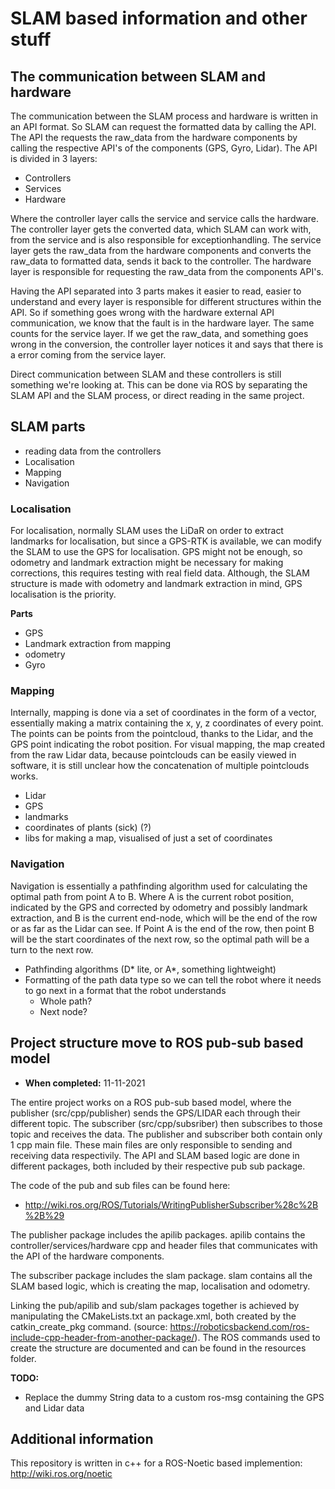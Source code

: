 # SLAM based information and other stuff

## The communication between SLAM and hardware

The communication between the SLAM process and hardware is written in an API format. So SLAM can request the formatted data by calling the API. The API the requests the raw_data from the hardware components by calling the respective API's of the components (GPS, Gyro, Lidar). The API is divided in 3 layers:

- Controllers
- Services
- Hardware

Where the controller layer calls the service and service calls the hardware. The controller layer gets the converted data, which SLAM can work with, from the service and is also responsible for exceptionhandling. The service layer gets the raw_data from the hardware components and converts the raw_data to formatted data, sends it back to the controller. The hardware layer is responsible for requesting the raw_data from the components API's. 

Having the API separated into 3 parts makes it easier to read, easier to understand and every layer is responsible for different structures within the API. So if something goes wrong with the hardware external API communication, we know that the fault is in the hardware layer. The same counts for the service layer. If we get the raw_data, and something goes wrong in the conversion, the controller layer notices it and says that there is a error coming from the service layer.

Direct communication between SLAM and these controllers is still something we're looking at. This can be done via ROS by separating the SLAM API and the SLAM process, or direct reading in the same project. 
## SLAM parts

- reading data from the controllers
- Localisation
- Mapping
- Navigation

### Localisation 

For localisation, normally SLAM uses the LiDaR on order to extract landmarks for localisation, but since a GPS-RTK is available, we can modify the SLAM to use the GPS for localisation. GPS might not be enough, so odometry and landmark extraction might be necessary for making corrections, this requires testing with real field data. Although, the SLAM structure is made with odometry and landmark extraction in mind, GPS localisation is the priority.

**Parts**

- GPS
- Landmark extraction from mapping
- odometry
- Gyro

### Mapping

Internally, mapping is done via a set of coordinates in the form of a vector, essentially making a matrix containing the x, y, z coordinates of every point. The points can be points from the pointcloud, thanks to the Lidar, and the GPS point indicating the robot position. For visual mapping, the map created from the raw Lidar data, because pointclouds can be easily viewed in software, it is still unclear how the concatenation of multiple pointclouds works. 

- Lidar
- GPS
- landmarks
- coordinates of plants (sick) (?)
- libs for making a map, visualised of just a set of coordinates

### Navigation

Navigation is essentially a pathfinding algorithm used for calculating the optimal path from point A to B. Where A is the current robot position, indicated by the GPS and corrected by odometry and possibly landmark extraction, and B is the current end-node, which will be the end of the row or as far as the Lidar can see. If Point A is the end of the row, then point B will be the start coordinates of the next row, so the optimal path will be a turn to the next row.

- Pathfinding algorithms (D* lite, or A*, something lightweight)
- Formatting of the path data type so we can tell the robot where it needs to go next in a format that the robot understands
  - Whole path?
  - Next node?

## Project structure move to ROS pub-sub based model

- **When completed:** 11-11-2021

The entire project works on a ROS pub-sub based model, where the publisher (src/cpp/publisher) sends the GPS/LIDAR each through their different topic. The subscriber (src/cpp/subsriber) then subscribes to those topic and receives the data. The publisher and subscriber both contain only 1 cpp main file. These main files are only responsible to sending and receiving data respectivily. The API and SLAM based logic are done in different packages, both included by their respective pub sub package.

The code of the pub and sub files can be found here: 
- http://wiki.ros.org/ROS/Tutorials/WritingPublisherSubscriber%28c%2B%2B%29

The publisher package includes the apilib packages. apilib contains the controller/services/hardware cpp and header files that communicates with the API of the hardware components. 

The subscriber package includes the slam package. slam contains all the SLAM based logic, which is creating the map, localisation and odometry.

Linking the pub/apilib and sub/slam packages together is achieved by manipulating the CMakeLists.txt an package.xml, both created by the catkin_create_pkg command. (source: https://roboticsbackend.com/ros-include-cpp-header-from-another-package/). The ROS commands used to create the structure are documented and can be found in the resources folder.

**TODO:** 
- Replace the dummy String data to a custom ros-msg containing the GPS and Lidar data

## Additional information

This repository is written in c++ for a ROS-Noetic based implemention: http://wiki.ros.org/noetic
